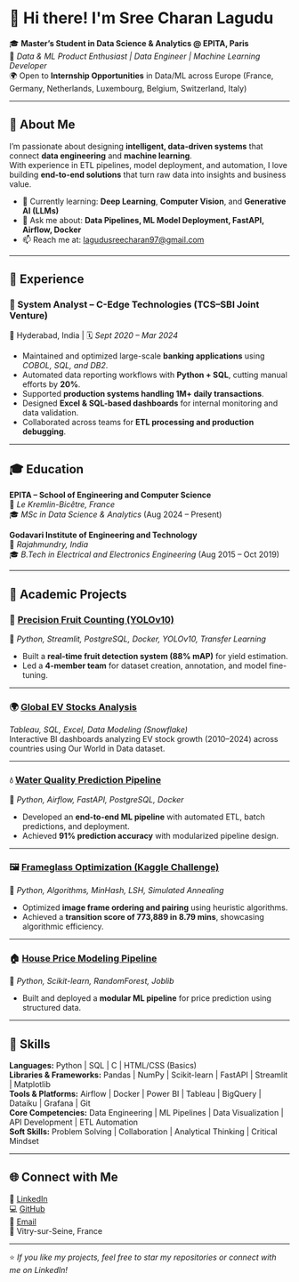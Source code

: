 # 👋 Hi there! I'm **Sree Charan Lagudu**

🎓 **Master’s Student in Data Science & Analytics @ EPITA, Paris**  
🤖 *Data & ML Product Enthusiast | Data Engineer | Machine Learning Developer*  
🌍 Open to **Internship Opportunities** in Data/ML across Europe (France, Germany, Netherlands, Luxembourg, Belgium, Switzerland, Italy)

---

## 🚀 About Me
I’m passionate about designing **intelligent, data-driven systems** that connect **data engineering** and **machine learning**.  
With experience in ETL pipelines, model deployment, and automation, I love building **end-to-end solutions** that turn raw data into insights and business value.

- 🌱 Currently learning: **Deep Learning**, **Computer Vision**, and **Generative AI (LLMs)**  
- 💬 Ask me about: **Data Pipelines, ML Model Deployment, FastAPI, Airflow, Docker**  
- 📫 Reach me at: [lagudusreecharan97@gmail.com](mailto:lagudusreecharan97@gmail.com)

---

## 💼 Experience

### 🔹 System Analyst – C-Edge Technologies (TCS–SBI Joint Venture)
📍 Hyderabad, India | 🗓️ *Sept 2020 – Mar 2024*

- Maintained and optimized large-scale **banking applications** using *COBOL, SQL, and DB2*.  
- Automated data reporting workflows with **Python + SQL**, cutting manual efforts by **20%**.  
- Supported **production systems handling 1M+ daily transactions**.  
- Designed **Excel & SQL-based dashboards** for internal monitoring and data validation.  
- Collaborated across teams for **ETL processing and production debugging**.

---

## 🎓 Education

**EPITA – School of Engineering and Computer Science**  
📍 *Le Kremlin-Bicêtre, France*  
🎓 *MSc in Data Science & Analytics* (Aug 2024 – Present)

**Godavari Institute of Engineering and Technology**  
📍 *Rajahmundry, India*  
🎓 *B.Tech in Electrical and Electronics Engineering* (Aug 2015 – Oct 2019)

---

## 🧠 Academic Projects

### 🥭 [Precision Fruit Counting (YOLOv10)](https://github.com/huongta-fr/DSA07_MVP)
🔧 *Python, Streamlit, PostgreSQL, Docker, YOLOv10, Transfer Learning*  
- Built a **real-time fruit detection system (88% mAP)** for yield estimation.  
- Led a **4-member team** for dataset creation, annotation, and model fine-tuning.

---

### 🌍 [Global EV Stocks Analysis](https://github.com/Sreecharan-lagudu/EV-Stocks-Global-Analysis)
*Tableau, SQL, Excel, Data Modeling (Snowflake)*  
Interactive BI dashboards analyzing EV stock growth (2010–2024) across countries using Our World in Data dataset.

---

### 💧 [Water Quality Prediction Pipeline](https://github.com/Sreecharan-lagudu/Water-Quality-Prediction---ML-Pipeline-Project)
🔧 *Python, Airflow, FastAPI, PostgreSQL, Docker*  
- Developed an **end-to-end ML pipeline** with automated ETL, batch predictions, and deployment.  
- Achieved **91% prediction accuracy** with modularized pipeline design.

---

### 🖼️ [Frameglass Optimization (Kaggle Challenge)](https://github.com/Sreecharan-lagudu/Frameglass-Optimization)
🔧 *Python, Algorithms, MinHash, LSH, Simulated Annealing*  
- Optimized **image frame ordering and pairing** using heuristic algorithms.  
- Achieved a **transition score of 773,889 in 8.79 mins**, showcasing algorithmic efficiency.

---

### 🏠 [House Price Modeling Pipeline](https://github.com/Sreecharan-lagudu/House-Price-Modeling)
🔧 *Python, Scikit-learn, RandomForest, Joblib*  
- Built and deployed a **modular ML pipeline** for price prediction using structured data.

---

## 🧰 Skills

**Languages:** Python | SQL | C | HTML/CSS (Basics)  
**Libraries & Frameworks:** Pandas | NumPy | Scikit-learn | FastAPI | Streamlit | Matplotlib  
**Tools & Platforms:** Airflow | Docker | Power BI | Tableau | BigQuery | Dataiku | Grafana | Git  
**Core Competencies:** Data Engineering | ML Pipelines | Data Visualization | API Development | ETL Automation  
**Soft Skills:** Problem Solving | Collaboration | Analytical Thinking | Critical Mindset  

---

## 🌐 Connect with Me
💼 [LinkedIn](https://www.linkedin.com/in/sreecharanlagudu/)  
💻 [GitHub](https://github.com/Sreecharan-lagudu)  
📧 [Email](mailto:lagudusreecharan97@gmail.com)  
📍 Vitry-sur-Seine, France

---

⭐ *If you like my projects, feel free to star my repositories or connect with me on LinkedIn!*
